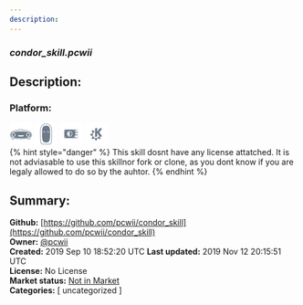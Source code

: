 ```yaml
---
description: 
---
```


### _condor_skill.pcwii_  
## Description:  
  
  
  
### Platform:  
 ![Mark I](../.gitbook/assets/mark-1-icon.png)  ![Mark II](../.gitbook/assets/mark-2-icon.png)  ![Picroft](../.gitbook/assets/picroft-icon.png)  ![plasmoid](../.gitbook/assets/kde.png)   
{% hint style="danger" %}
This skill dosnt have any license attatched. It is not adviasable to use this skillnor fork or clone, as you dont know if you are legaly allowed to do so by the auhtor.
{% endhint %}
  
## Summary:  
**Github:** [https://github.com/pcwii/condor_skill](https://github.com/pcwii/condor_skill)  
**Owner:** [@pcwii](https://github.com/pcwii)  
**Created:** 2019 Sep 10 18:52:20 UTC  **Last updated:** 2019 Nov 12 20:15:51 UTC  
**License:** No License  
**Market status:** [Not in Market](https://market.mycroft.ai/skill/)  
**Categories:** [ uncategorized ]   
